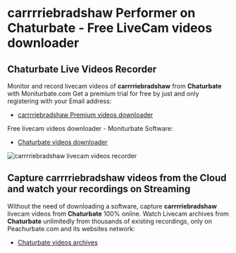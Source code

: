 # carrrriebradshaw Performer on Chaturbate - Free LiveCam videos downloader

## Chaturbate Live Videos Recorder

Monitor and record livecam videos of **carrrriebradshaw** from **Chaturbate** with Moniturbate.com
Get a premium trial for free by just and only registering with your Email address:
* [carrrriebradshaw Premium videos downloader](https://moniturbate.com/request-demo-licence-key.html)

Free livecam videos downloader - Moniturbate Software:
* [Chaturbate videos downloader](https://moniturbate.com/moniturbate-download-software.html)

![carrrriebradshaw livecam videos recorder](https://peachurnet.com/templates/moniturbate-software.png)


## Capture carrrriebradshaw videos from the Cloud and watch your recordings on Streaming

Without the need of downloading a software, capture **carrrriebradshaw** livecam videos from **Chaturbate** 100% online.
Watch Livecam archives from **Chaturbate** unlimitedly from thousands of existing recordings, only on Peachurbate.com and its websites network:
* [Chaturbate videos archives](https://peachurnet.com/)